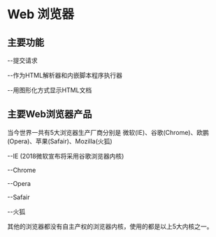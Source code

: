 # Web 浏览器

## 主要功能

--提交请求

--作为HTML解析器和内嵌脚本程序执行器

--用图形化方式显示HTML文档

## 主要Web浏览器产品

当今世界一共有5大浏览器生产厂商分别是 微软(IE)、谷歌(Chrome)、欧鹏(Opera)、苹果(Safair)、Mozilla(火狐)

--IE (2018微软宣布将采用谷歌浏览器内核)

--Chrome

--Opera

--Safair

--火狐

其他的浏览器都没有自主产权的浏览器内核，使用的都是以上5大内核之一。
